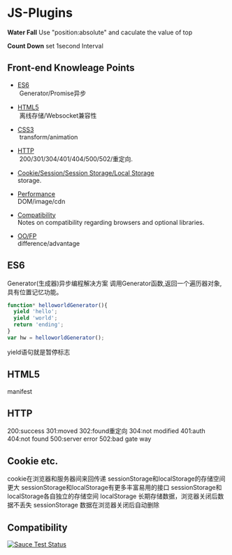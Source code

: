 # JS-Plugins
**Water Fall**
Use "position:absolute" and caculate the value of top

**Count Down**
set 1second Interval


Front-end Knowleage Points
--------

* [ES6](#es6)<br />
  Generator/Promise异步
  
* [HTML5](#html5)<br />
  离线存储/Websocket兼容性
  
* [CSS3](#css3)<br />
  transform/animation
  
* [HTTP](#http)<br />
  200/301/304/401/404/500/502/重定向.
  
* [Cookie/Session/Session Storage/Local Storage](#cookie)<br />
  storage.

* [Performance](#performance)<br />
  DOM/image/cdn

* [Compatibility](#compatibility)<br />
  Notes on compatibility regarding browsers and optional libraries.

* [OO/FP](#OO/FP)<br />
  difference/advantage

ES6
-------------
Generator(生成器)异步编程解决方案
调用Generator函数,返回一个遍历器对象,具有位置记忆功能。
```js
function* helloworldGenerator(){
  yield 'hello';
  yield 'world';
  return 'ending';
}
var hw = helloworldGenerator();
```
yield语句就是暂停标志

HTML5
-------------
manifest

HTTP
-------------
200:success
301:moved
302:found重定向
304:not modified
401:auth
404:not found
500:server error
502:bad gate way

Cookie etc.
-------------
cookie在浏览器和服务器间来回传递
sessionStorage和localStorage的存储空间更大
sessionStorage和localStorage有更多丰富易用的接口
sessionStorage和localStorage各自独立的存储空间
localStorage 长期存储数据，浏览器关闭后数据不丢失
sessionStorage 数据在浏览器关闭后自动删除

Compatibility
-------------
[![Sauce Test Status](https://saucelabs.com/browser-matrix/protobuf.svg)](https://saucelabs.com/u/protobuf)
